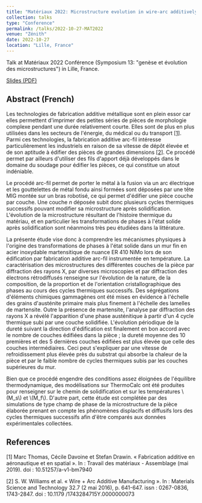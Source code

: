 ```yaml
---
title: "Matériaux 2022: Microstructure evolution in wire-arc additively manufactured martensitic stainless steel"
collection: talks
type: "Conference"
permalink: /talks/2022-10-27-MAT2022
venue: "Zénith"
date: 2022-10-27
location: "Lille, France"
---
```


Talk at Matériaux 2022 Conférence (Symposium 13: "genèse et évolution des microstructures") in Lille, France.

[Slides (PDF)](jlhostis.github.io/files/jlh_mat2022_v3.pdf)

## Abstract (French)

Les technologies de fabrication additive métallique sont en plein essor
car elles permettent d'imprimer des petites séries de pièces de
morphologie complexe pendant une durée relativement courte. Elles sont
de plus en plus utilisées dans les secteurs de l'énergie, du médical ou
du transport [[1]](#1). Parmi ces technologies, la
fabrication additive arc-fil intéresse particulièrement les industriels
en raison de sa vitesse de dépôt élevée et de son aptitude à édifier des
pièces de grandes dimensions [[2]](#2). Ce procédé permet
par ailleurs d'utiliser des fils d'apport déjà développés dans le
domaine du soudage pour édifier les pièces, ce qui constitue un atout
indéniable.

Le procédé arc-fil permet de porter le métal à la fusion via un arc
électrique et les gouttelettes de métal fondu ainsi formées sont
déposées par une tête MIG montée sur un bras robotisé, ce
qui permet d'édifier une pièce couche par couche. Une couche $n$ déposée
subit donc plusieurs cycles thermiques successifs pouvant modifier sa
microstructure après solidification. L'évolution de la microstructure
résultant de l'histoire thermique du matériau, et en particulier les
transformations de phases à l'état solide après solidification sont
néanmoins très peu étudiées dans la littérature.

La présente étude vise donc à comprendre les mécanismes physiques à
l'origine des transformations de phases à l'état solide dans un mur fin
en acier inoxydable martensitique de nuance ER 410 NiMo
lors de son édification par fabrication additive arc-fil instrumentée en
température. La caractérisation des microstructures des différentes
couches de la pièce par diffraction des rayons X, par
diverses microscopies et par diffraction des électrons rétrodiffusés
renseigne sur l'évolution de la nature, de la composition, de la
proportion et de l'orientation cristallographique des phases au cours
des cycles thermiques successifs. Des ségrégations d'éléments chimiques
gammagènes ont été mises en évidence à l'échelle des grains d'austénite
primaire mais plus finement à l'échelle des lamelles de martensite.
Outre la présence de martensite, l'analyse par diffraction des
rayons X a révélé l'apparition d'une phase austénitique à
partir d'un 4 cycle thermique subi par une couche solidifiée.
L'évolution périodique de la dureté suivant la direction d'édification
est finalement en bon accord avec le nombre de couches édifiées dans la
pièce ; la dureté moyenne des 10 premières et des 5 dernières couches
édifiées est plus élevée que celle des couches intermédiaires. Ceci peut
s'expliquer par une vitesse de refroidissement plus élevée près du
substrat qui absorbe la chaleur de la pièce et par le faible nombre de
cycles thermiques subis par les couches supérieures du mur.

Bien que ce procédé engendre des conditions assez éloignées de
l'équilibre thermodynamique, des modélisations sur ThermoCalc ont été
produites pour renseigner sur le chemin de solidification et sur les
températures \\(M_s\\) et \\(M_f\\). D'autre part, cette étude est complétée par
des simulations de type champ de phase de la microstructure de la pièce
élaborée prenant en compte les phénomènes displacifs et diffusifs lors
des cycles thermiques successifs afin d'être comparés aux données
expérimentales collectées.


## References
<a id="1">[1]</a>
Marc Thomas, Cécile Davoine et Stefan Drawin. « Fabrication additive en aéronautique et en spatial ». In : Travail des matériaux - Assemblage (mai 2019). doi : 10.51257/a-v1-bm7940

<a id="1">[2]</a>
S. W. Williams et al. « Wire + Arc Additive Manufacturing ». In : Materials Science and Technology 32.7 (2 mai 2016), p. 641-647. issn : 0267-0836, 1743-2847. doi : 10.1179 /1743284715Y.0000000073